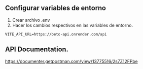 ## Configurar variables de entorno

1. Crear archivo .env
2. Hacer los cambios respectivos en las variables de entorno.

```
VITE_API_URL=https://beto-api.onrender.com/api

```

## API Documentation.

https://documenter.getpostman.com/view/13775516/2s7Z12FPbe